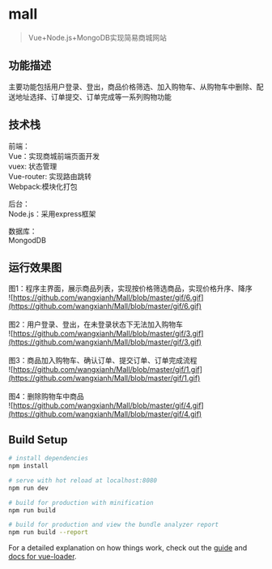 # mall

> Vue+Node.js+MongoDB实现简易商城网站

## 功能描述
主要功能包括用户登录、登出，商品价格筛选、加入购物车、从购物车中删除、配送地址选择、订单提交、订单完成等一系列购物功能

## 技术栈
前端：<br>
Vue：实现商城前端页面开发<br>
vuex: 状态管理<br>
Vue-router: 实现路由跳转<br>
Webpack:模块化打包<br>

后台：<br>
Node.js：采用express框架<br>

数据库：<br>
MongodDB<br>

## 运行效果图
图1：程序主界面，展示商品列表，实现按价格筛选商品，实现价格升序、降序<br>
![https://github.com/wangxianh/Mall/blob/master/gif/6.gif](https://github.com/wangxianh/Mall/blob/master/gif/6.gif)<br><br>
图2：用户登录、登出，在未登录状态下无法加入购物车<br>
![https://github.com/wangxianh/Mall/blob/master/gif/3.gif](https://github.com/wangxianh/Mall/blob/master/gif/3.gif)<br><br>
图3：商品加入购物车、确认订单、提交订单、订单完成流程<br>
![https://github.com/wangxianh/Mall/blob/master/gif/1.gif](https://github.com/wangxianh/Mall/blob/master/gif/1.gif)<br><br>
图4：删除购物车中商品<br>
![https://github.com/wangxianh/Mall/blob/master/gif/4.gif](https://github.com/wangxianh/Mall/blob/master/gif/4.gif)<br>

## Build Setup

``` bash
# install dependencies
npm install

# serve with hot reload at localhost:8080
npm run dev

# build for production with minification
npm run build

# build for production and view the bundle analyzer report
npm run build --report
```

For a detailed explanation on how things work, check out the [guide](http://vuejs-templates.github.io/webpack/) and [docs for vue-loader](http://vuejs.github.io/vue-loader).
